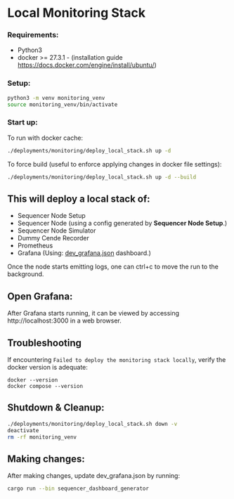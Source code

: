 # Local Monitoring Stack

### Requirements:
- Python3
- docker >= 27.3.1 - (installation guide https://docs.docker.com/engine/install/ubuntu/)

### Setup:
```bash
python3 -m venv monitoring_venv
source monitoring_venv/bin/activate
```

### Start up:
To run with docker cache:
```bash
./deployments/monitoring/deploy_local_stack.sh up -d
```

To force build (useful to enforce applying changes in docker file settings):
```bash
./deployments/monitoring/deploy_local_stack.sh up -d --build
```

## This will deploy a local stack of:
- Sequencer Node Setup
- Sequencer Node (using a config generated by **Sequencer Node Setup**.)
- Sequencer Node Simulator
- Dummy Cende Recorder
- Prometheus
- Grafana (Using: [dev_grafana.json](../../crates/apollo_dashboard/resources/dev_grafana.json) dashboard.)

Once the node starts emitting logs, one can ctrl+c to move the run to the background.

## Open Grafana:
After Grafana starts running, it can be viewed by accessing http://localhost:3000 in a web browser.

## Troubleshooting
If encountering `Failed to deploy the monitoring stack locally`, verify the docker version is adequate:
```
docker --version
docker compose --version
```

## Shutdown & Cleanup:
```bash
./deployments/monitoring/deploy_local_stack.sh down -v
deactivate
rm -rf monitoring_venv
```
## Making changes:
After making changes, update dev_grafana.json by running:
```bash
cargo run --bin sequencer_dashboard_generator
```
